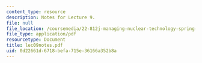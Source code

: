 ```yaml
---
content_type: resource
description: Notes for Lecture 9.
file: null
file_location: /coursemedia/22-812j-managing-nuclear-technology-spring-2004/0d22661d6718befa715e36166a352b8a_lec09notes.pdf
file_type: application/pdf
resourcetype: Document
title: lec09notes.pdf
uid: 0d22661d-6718-befa-715e-36166a352b8a
---
```

